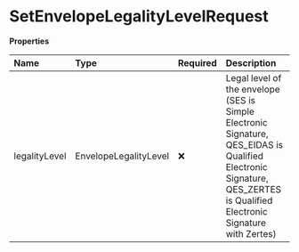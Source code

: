 # SetEnvelopeLegalityLevelRequest

**Properties**

| Name          | Type                  | Required | Description                                                                                                                                                             |
| :------------ | :-------------------- | :------- | :---------------------------------------------------------------------------------------------------------------------------------------------------------------------- |
| legalityLevel | EnvelopeLegalityLevel | ❌       | Legal level of the envelope (SES is Simple Electronic Signature, QES_EIDAS is Qualified Electronic Signature, QES_ZERTES is Qualified Electronic Signature with Zertes) |
